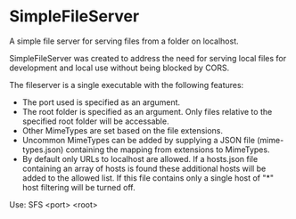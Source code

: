 # SimpleFileServer
A simple file server for serving files from a folder on localhost.

SimpleFileServer was created to address the need for serving local files for development and local use without being blocked by CORS.

The fileserver is a single executable with the following features:
- The port used is specified as an argument.
- The root folder is specified as an argument. Only files relative to the specified root folder will be accessable.
- Other MimeTypes are set based on the file extensions.
- Uncommon MimeTypes can be added by supplying a JSON file (mime-types.json) containing the mapping from extensions to MimeTypes.
- By default only URLs to localhost are allowed. If a hosts.json file containing an array of hosts is found these additional hosts will be added to the allowed list. If this file contains only a single host of "*" host filtering will be turned off.

Use:
  SFS \<port\> \<root\>
